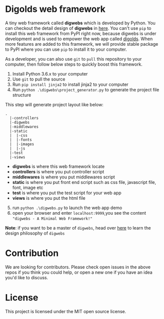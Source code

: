 # Digolds web framework

A tiny web framework called **digwebs** which is developed by Python. You can checkout the detail design of **digwebs** in [here](https://www.digolds.cn/detail/0015370868460626a029ac2cf3c42359d4e9fffeae137c7000). You can't use `pip` to install this web framework from PyPI right now, because digwebs is under development and is used to empower the web app called [digolds](https://www.digolds.cn). When more features are added to this framework, we will provide stable package to PyPI where you can use `pip` to install it to your computer.

As a developer, you can also use `git` to `pull` this repository to your computer, then follow below steps to quickly boost this framework.

1. Install Python 3.6.x to your computer
2. Use `git` to pull the source
3. Run `pip install jinja2` to install jinja2 to your computer
4. Run `python .\digwebs\project_generator.py` to generate the project file structure

This step will generate project layout like below:
```
.
  |-controllers
  |-digwebs
  |-middlewares
  |-static
  |  |-css
  |  |-fonts
  |  |-images
  |  |-js
  |-test
  |-views
```

* **digwebs** is where this web framework locate
* **controllers** is where you put controller script
* **middlewares** is where you put middlewares script
* **static** is where you put front end script such as css file, javascript file, font, image etc
* **test** is where you put the test script for your web app
* **views** is where you put the html file

5. run `python .\digwebs.py` to launch the web app demo
6. open your browser and enter `localhost:9999`,you see the content `"digwebs - A Minimal Web Framework!"`

**Note**: if you want to be a master of `digwebs`, head over [here](https://www.digolds.cn/detail/0015370868460626a029ac2cf3c42359d4e9fffeae137c7000) to learn the design philosophy of `digwebs`

# Contribution

We are looking for contributors. Please check open issues in the above repos if you think you could help, or open a new one if you have an idea you'd like to discuss.

# License

This project is licensed under the MIT open source license.